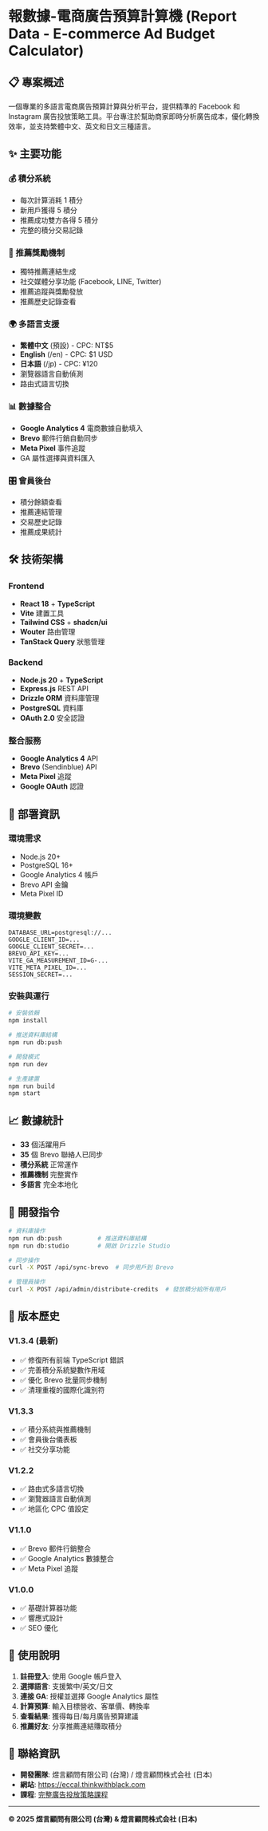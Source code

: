 # 報數據-電商廣告預算計算機 (Report Data - E-commerce Ad Budget Calculator)

## 📋 專案概述

一個專業的多語言電商廣告預算計算與分析平台，提供精準的 Facebook 和 Instagram 廣告投放策略工具。平台專注於幫助商家即時分析廣告成本，優化轉換效率，並支持繁體中文、英文和日文三種語言。

## ✨ 主要功能

### 💰 積分系統
- 每次計算消耗 1 積分
- 新用戶獲得 5 積分
- 推薦成功雙方各得 5 積分
- 完整的積分交易記錄

### 🔗 推薦獎勵機制
- 獨特推薦連結生成
- 社交媒體分享功能 (Facebook, LINE, Twitter)
- 推薦追蹤與獎勵發放
- 推薦歷史記錄查看

### 🌍 多語言支援
- **繁體中文** (預設) - CPC: NT$5
- **English** (/en) - CPC: $1 USD
- **日本語** (/jp) - CPC: ¥120
- 瀏覽器語言自動偵測
- 路由式語言切換

### 📊 數據整合
- **Google Analytics 4** 電商數據自動填入
- **Brevo** 郵件行銷自動同步
- **Meta Pixel** 事件追蹤
- GA 屬性選擇與資料匯入

### 🎛️ 會員後台
- 積分餘額查看
- 推薦連結管理
- 交易歷史記錄
- 推薦成果統計

## 🛠️ 技術架構

### Frontend
- **React 18** + **TypeScript**
- **Vite** 建置工具
- **Tailwind CSS** + **shadcn/ui**
- **Wouter** 路由管理
- **TanStack Query** 狀態管理

### Backend
- **Node.js 20** + **TypeScript**
- **Express.js** REST API
- **Drizzle ORM** 資料庫管理
- **PostgreSQL** 資料庫
- **OAuth 2.0** 安全認證

### 整合服務
- **Google Analytics 4** API
- **Brevo** (Sendinblue) API
- **Meta Pixel** 追蹤
- **Google OAuth** 認證

## 🚀 部署資訊

### 環境需求
- Node.js 20+
- PostgreSQL 16+
- Google Analytics 4 帳戶
- Brevo API 金鑰
- Meta Pixel ID

### 環境變數
```env
DATABASE_URL=postgresql://...
GOOGLE_CLIENT_ID=...
GOOGLE_CLIENT_SECRET=...
BREVO_API_KEY=...
VITE_GA_MEASUREMENT_ID=G-...
VITE_META_PIXEL_ID=...
SESSION_SECRET=...
```

### 安裝與運行
```bash
# 安裝依賴
npm install

# 推送資料庫結構
npm run db:push

# 開發模式
npm run dev

# 生產建置
npm run build
npm start
```

## 📈 數據統計

- **33** 個活躍用戶
- **35** 個 Brevo 聯絡人已同步
- **積分系統** 正常運作
- **推薦機制** 完整實作
- **多語言** 完全本地化

## 🔧 開發指令

```bash
# 資料庫操作
npm run db:push          # 推送資料庫結構
npm run db:studio        # 開啟 Drizzle Studio

# 同步操作
curl -X POST /api/sync-brevo  # 同步用戶到 Brevo

# 管理員操作
curl -X POST /api/admin/distribute-credits  # 發放積分給所有用戶
```

## 📝 版本歷史

### V1.3.4 (最新)
- ✅ 修復所有前端 TypeScript 錯誤
- ✅ 完善積分系統變數作用域
- ✅ 優化 Brevo 批量同步機制
- ✅ 清理重複的國際化識別符

### V1.3.3
- ✅ 積分系統與推薦機制
- ✅ 會員後台儀表板
- ✅ 社交分享功能

### V1.2.2
- ✅ 路由式多語言切換
- ✅ 瀏覽器語言自動偵測
- ✅ 地區化 CPC 值設定

### V1.1.0
- ✅ Brevo 郵件行銷整合
- ✅ Google Analytics 數據整合
- ✅ Meta Pixel 追蹤

### V1.0.0
- ✅ 基礎計算器功能
- ✅ 響應式設計
- ✅ SEO 優化

## 🎯 使用說明

1. **註冊登入**: 使用 Google 帳戶登入
2. **選擇語言**: 支援繁中/英文/日文
3. **連接 GA**: 授權並選擇 Google Analytics 屬性
4. **計算預算**: 輸入目標營收、客單價、轉換率
5. **查看結果**: 獲得每日/每月廣告預算建議
6. **推薦好友**: 分享推薦連結賺取積分

## 📧 聯絡資訊

- **開發團隊**: 煜言顧問有限公司 (台灣) / 燈言顧問株式会社 (日本)
- **網站**: https://eccal.thinkwithblack.com
- **課程**: [完整廣告投放策略課程](https://thinkwithblack.com)

---

**© 2025 煜言顧問有限公司 (台灣) & 燈言顧問株式会社 (日本)**